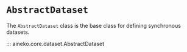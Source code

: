 # `AbstractDataset`

The `AbstractDataset` class is the base class for defining synchronous datasets.

::: aineko.core.dataset.AbstractDataset
